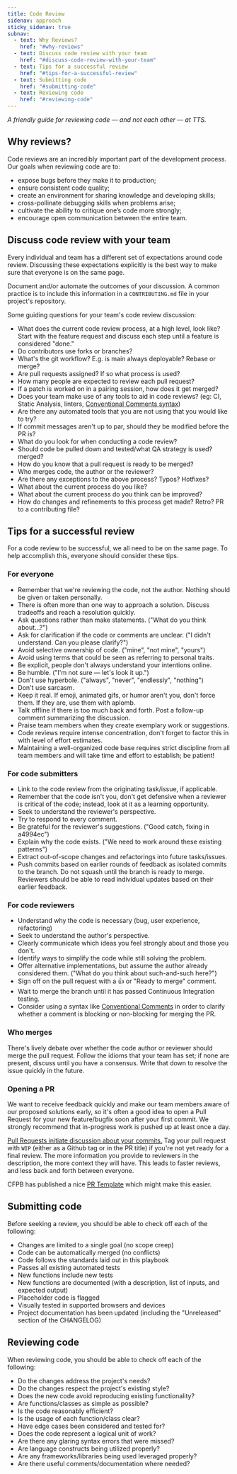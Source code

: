 ```yaml
---
title: Code Review
sidenav: approach
sticky_sidenav: true
subnav:
  - text: Why Reviews?
    href: "#why-reviews"
  - text: Discuss code review with your team
    href: "#discuss-code-review-with-your-team"
  - text: Tips for a successful review
    href: "#tips-for-a-successful-review"
  - text: Submitting code
    href: "#submitting-code"
  - text: Reviewing code
    href: "#reviewing-code"
---
```


_A friendly guide for reviewing code — and not each other — at TTS._

## Why reviews?

Code reviews are an incredibly important part of the development process. Our
goals when reviewing code are to:

- expose bugs before they make it to production;
- ensure consistent code quality;
- create an environment for sharing knowledge and developing skills;
- cross-pollinate debugging skills when problems arise;
- cultivate the ability to critique one’s code more strongly;
- encourage open communication between the entire team.

## Discuss code review with your team

Every individual and team has a different set of expectations around code
review. Discussing these expectations explicitly is the best way to make sure
that everyone is on the same page.

Document and/or automate the outcomes of your discussion. A common practice
is to include this information in a `CONTRIBUTING.md` file in your project's
repository.

Some guiding questions for your team's code review discussion:

- What does the current code review process, at a high level, look like? Start
  with the feature request and discuss each step until a feature is considered
  "done."
- Do contributors use forks or branches?
- What's the git workflow? E.g. is main always deployable? Rebase or merge?
- Are pull requests assigned? If so what process is used?
- How many people are expected to review each pull request?
- If a patch is worked on in a pairing session, how does it get merged?
- Does your team make use of any tools to aid in code reviews? (eg: CI, Static
  Analysis, linters, [Conventional Comments syntax](https://conventionalcomments.org/))
- Are there any automated tools that you are not using that you would like to try?
- If commit messages aren't up to par, should they be modified before the PR is?
- What do you look for when conducting a code review?
- Should code be pulled down and tested/what QA strategy is used?
  merged?
- How do you know that a pull request is ready to be merged?
- Who merges code, the author or the reviewer?
- Are there any exceptions to the above process? Typos? Hotfixes?
- What about the current process do you like?
- What about the current process do you think can be improved?
- How do changes and refinements to this process get made? Retro? PR to a
  contributing file?

## Tips for a successful review

For a code review to be successful, we all need to be on the same page. To help
accomplish this, everyone should consider these tips.

### For everyone

- Remember that we're reviewing the code, not the author. Nothing should be
  given or taken personally.
- There is often more than one way to approach a solution. Discuss tradeoffs
  and reach a resolution quickly.
- Ask questions rather than make statements. ("What do you think about...?")
- Ask for clarification if the code or comments are unclear. ("I didn't
  understand. Can you please clarify?")
- Avoid selective ownership of code. ("mine", "not mine", "yours")
- Avoid using terms that could be seen as referring to personal traits.
- Be explicit, people don't always understand your intentions online.
- Be humble. ("I'm not sure — let's look it up.")
- Don't use hyperbole. ("always", "never", "endlessly", "nothing")
- Don't use sarcasm.
- Keep it real. If emoji, animated gifs, or humor aren't you, don't force them.
  If they are, use them with aplomb.
- Talk offline if there is too much back and forth. Post a follow-up comment
  summarizing the discussion.
- Praise team members when they create exemplary work or suggestions.
- Code reviews require intense concentration, don't forget to factor this in
  with level of effort estimates.
- Maintaining a well-organized code base requires strict discipline from all
  team members and will take time and effort to establish; be patient!

### For code submitters

- Link to the code review from the originating task/issue, if applicable.
- Remember that the code isn't you, don't get defensive when a reviewer is
  critical of the code; instead, look at it as a learning opportunity.
- Seek to understand the reviewer's perspective.
- Try to respond to every comment.
- Be grateful for the reviewer's suggestions. ("Good catch, fixing in a4994ec")
- Explain why the code exists. ("We need to work around these existing
  patterns")
- Extract out-of-scope changes and refactorings into future tasks/issues.
- Push commits based on earlier rounds of feedback as isolated commits to the
  branch. Do not squash until the branch is ready to merge. Reviewers should be
  able to read individual updates based on their earlier feedback.

### For code reviewers

- Understand why the code is necessary (bug, user experience, refactoring)
- Seek to understand the author's perspective.
- Clearly communicate which ideas you feel strongly about and those you don't.
- Identify ways to simplify the code while still solving the problem.
- Offer alternative implementations, but assume the author already considered
  them. ("What do you think about such-and-such here?")
- Sign off on the pull request with a :thumbsup: or "Ready to merge" comment.
- Wait to merge the branch until it has passed Continuous Integration testing.
- Consider using a syntax like [Conventional Comments](https://conventionalcomments.org/) in order to clarify whether a comment is blocking or non-blocking for merging the PR.

### Who merges

There's lively debate over whether the code author or reviewer should merge
the pull request. Follow the idioms that your team has set; if none are
present, discuss until you have a consensus. Write that down to resolve the
issue quickly in the future.

### Opening a PR

We want to receive feedback quickly and make our team members aware of our
proposed solutions early, so it's often a good idea to open a Pull Request for
your new feature/bugfix soon after your first commit. We strongly recommend
that in-progress work is pushed up at least once a day.

[Pull Requests initiate discussion about your
commits.](https://guides.github.com/introduction/flow/) Tag your pull request
with `WIP` (either as a Github tag or in the PR title) if you're not yet ready
for a final review. The more information you provide to reviewers in the
description, the more context they will have. This leads to faster reviews,
and less back and forth between everyone.

CFPB has published a nice [PR Template](https://github.com/cfpb/development/blob/main/.github/PULL_REQUEST_TEMPLATE.md)
which might make this easier.

## Submitting code

Before seeking a review, you should be able to check off each of the following:

- Changes are limited to a single goal (no scope creep)
- Code can be automatically merged (no conflicts)
- Code follows the standards laid out in this playbook
- Passes all existing automated tests
- New functions include new tests
- New functions are documented (with a description, list of inputs, and expected output)
- Placeholder code is flagged
- Visually tested in supported browsers and devices
- Project documentation has been updated (including the "Unreleased" section of the CHANGELOG)

## Reviewing code

When reviewing code, you should be able to check off each of the following:

- Do the changes address the project's needs?
- Do the changes respect the project's existing style?
- Does the new code avoid reproducing existing functionality?
- Are functions/classes as simple as possible?
- Is the code reasonably efficient?
- Is the usage of each function/class clear?
- Have edge cases been considered and tested for?
- Does the code represent a logical unit of work?
- Are there any glaring syntax errors that were missed?
- Are language constructs being utilized properly?
- Are any frameworks/libraries being used leveraged properly?
- Are there useful comments/documentation where needed?
